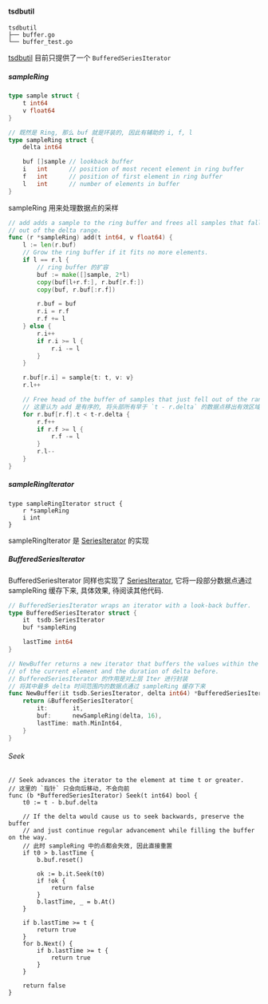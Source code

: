 #### tsdbutil

```
tsdbutil
├── buffer.go
└── buffer_test.go
```

[tsdbutil](https://godoc.org/github.com/prometheus/tsdb/tsdbutil) 目前只提供了一个 `BufferedSeriesIterator`

##### sampleRing

```go
type sample struct {
	t int64
	v float64
}

// 既然是 Ring, 那么 buf 就是环装的, 因此有辅助的 i, f, l
type sampleRing struct {
	delta int64

	buf []sample // lookback buffer
	i   int      // position of most recent element in ring buffer
	f   int      // position of first element in ring buffer
	l   int      // number of elements in buffer
}
```

sampleRing 用来处理数据点的采样

```go
// add adds a sample to the ring buffer and frees all samples that fall
// out of the delta range.
func (r *sampleRing) add(t int64, v float64) {
	l := len(r.buf)
	// Grow the ring buffer if it fits no more elements.
	if l == r.l {
		// ring buffer 的扩容
		buf := make([]sample, 2*l)
		copy(buf[l+r.f:], r.buf[r.f:])
		copy(buf, r.buf[:r.f])

		r.buf = buf
		r.i = r.f
		r.f += l
	} else {
		r.i++
		if r.i >= l {
			r.i -= l
		}
	}

	r.buf[r.i] = sample{t: t, v: v}
	r.l++

	// Free head of the buffer of samples that just fell out of the range.
	// 这里认为 add 是有序的, 将头部所有早于 `t - r.delta` 的数据点移出有效区域
	for r.buf[r.f].t < t-r.delta {
		r.f++
		if r.f >= l {
			r.f -= l
		}
		r.l--
	}
}
```



##### sampleRingIterator

```
type sampleRingIterator struct {
	r *sampleRing
	i int
}
```

sampleRingIterator 是 [SeriesIterator](https://github.com/prometheus/tsdb/blob/d45b595a1daefad23c09a2d994bf956f8b5f15a9/querier.go#L668-L680) 的实现



##### BufferedSeriesIterator

BufferedSeriesIterator 同样也实现了 [SeriesIterator](https://github.com/prometheus/tsdb/blob/d45b595a1daefad23c09a2d994bf956f8b5f15a9/querier.go#L668-L680), 它将一段部分数据点通过 sampleRing 缓存下来, 具体效果, 待阅读其他代码.

```go
// BufferedSeriesIterator wraps an iterator with a look-back buffer.
type BufferedSeriesIterator struct {
	it  tsdb.SeriesIterator
	buf *sampleRing

	lastTime int64
}

// NewBuffer returns a new iterator that buffers the values within the time range
// of the current element and the duration of delta before.
// BufferedSeriesIterator 的作用是对上层 Iter 进行封装
// 将其中最多 delta 时间范围内的数据点通过 sampleRing 缓存下来
func NewBuffer(it tsdb.SeriesIterator, delta int64) *BufferedSeriesIterator {
	return &BufferedSeriesIterator{
		it:       it,
		buf:      newSampleRing(delta, 16),
		lastTime: math.MinInt64,
	}
}
```



###### Seek

```
// Seek advances the iterator to the element at time t or greater.
// 这里的 `指针` 只会向后移动, 不会向前
func (b *BufferedSeriesIterator) Seek(t int64) bool {
	t0 := t - b.buf.delta

	// If the delta would cause us to seek backwards, preserve the buffer
	// and just continue regular advancement while filling the buffer on the way.
	// 此时 sampleRing 中的点都会失效, 因此直接重置
	if t0 > b.lastTime {
		b.buf.reset()

		ok := b.it.Seek(t0)
		if !ok {
			return false
		}
		b.lastTime, _ = b.At()
	}

	if b.lastTime >= t {
		return true
	}
	for b.Next() {
		if b.lastTime >= t {
			return true
		}
	}

	return false
}
```

